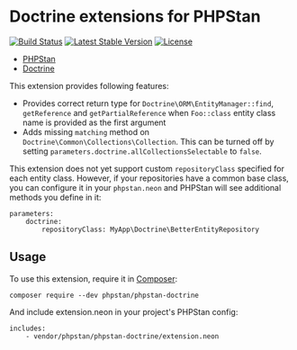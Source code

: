 # Doctrine extensions for PHPStan

[![Build Status](https://travis-ci.org/phpstan/phpstan-doctrine.svg)](https://travis-ci.org/phpstan/phpstan-doctrine)
[![Latest Stable Version](https://poser.pugx.org/phpstan/phpstan-doctrine/v/stable)](https://packagist.org/packages/phpstan/phpstan-doctrine)
[![License](https://poser.pugx.org/phpstan/phpstan-doctrine/license)](https://packagist.org/packages/phpstan/phpstan-doctrine)

* [PHPStan](https://github.com/phpstan/phpstan)
* [Doctrine](http://www.doctrine-project.org/)

This extension provides following features:

* Provides correct return type for `Doctrine\ORM\EntityManager::find`, `getReference` and `getPartialReference` when `Foo::class` entity class name is provided as the first argument
* Adds missing `matching` method on `Doctrine\Common\Collections\Collection`. This can be turned off by setting `parameters.doctrine.allCollectionsSelectable` to `false`.

This extension does not yet support custom `repositoryClass` specified for each entity class. However, if your repositories have a common base class, you can configure it in your `phpstan.neon` and PHPStan will see additional methods you define in it:

```
parameters:
	doctrine:
		repositoryClass: MyApp\Doctrine\BetterEntityRepository
```

## Usage

To use this extension, require it in [Composer](https://getcomposer.org/):

```
composer require --dev phpstan/phpstan-doctrine
```

And include extension.neon in your project's PHPStan config:

```
includes:
	- vendor/phpstan/phpstan-doctrine/extension.neon
```
